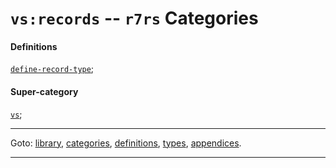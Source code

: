 

<a id='category__r7rs__vs_3a_records'></a>

# `vs:records` -- `r7rs` Categories


#### Definitions

[`define-record-type`](../../r7rs/definitions/define-record-type.md#definition__r7rs__define-record-type);


#### Super-category

[`vs`](../../r7rs/categories/vs.md#category__r7rs__vs);

----

Goto: [library](../../r7rs/_index.md#library__r7rs), [categories](../../r7rs/categories/_index.md#toc__r7rs__categories), [definitions](../../r7rs/definitions/_index.md#toc__r7rs__definitions), [types](../../r7rs/types/_index.md#toc__r7rs__types), [appendices](../../r7rs/appendices/_index.md#toc__r7rs__appendices).

----

